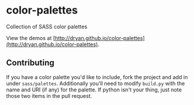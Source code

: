 color-palettes
==============

Collection of SASS color palettes

View the demos at [http://dryan.github.io/color-palettes](http://dryan.github.io/color-palettes).

## Contributing

If you have a color palette you'd like to include, fork the project and add in under `sass/palettes`. Additionally you'll need to modify `build.py` with the name and URI (if any) for the palette. If python isn't your thing, just note those two items in the pull request.
